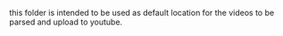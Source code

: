 this folder is intended to be used as default location for the videos to be parsed and upload to youtube.